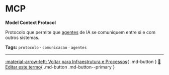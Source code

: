 # MCP

**Model Context Protocol**

Protocolo que permite que [agentes](../agentes-ia/agente.md) de IA se comuniquem entre si e com outros sistemas.


**Tags:** `protocolo` · `comunicacao` · `agentes`

---

[:material-arrow-left: Voltar para Infraestrutura e Processos](index.md){ .md-button }
[📝 Editar este termo](https://github.com/seu-usuario/glossario-ia/edit/main/glossario.yaml){ .md-button .md-button--primary }
